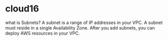 # cloud16
what is Subnets?
A subnet is a range of IP addresses in your VPC. A subnet must reside in a single Availability Zone. After you add subnets, you can deploy AWS resources in your VPC.

